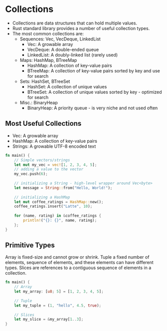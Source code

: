 # Collections

- Collections are data structures that can hold multiple values.
- Rust standard library provides a number of useful collection types.
- The most common collections are:
    - Sequences: Vec, VecDeque, LinkedList
      - Vec: A growable array
      - VecDeque: A double-ended queue
      - LinkedList: A doubly-linked list (rarely used)
    - Maps: HashMap, BTreeMap
      - HashMap: A collection of key-value pairs
      - BTreeMap: A collection of key-value pairs sorted by key and use for search
    - Sets: HashSet, BTreeSet
      - HashSet: A collection of unique values
      - BTreeSet: A collection of unique values sorted by key - optimized for search
    - Misc.: BinaryHeap
      - BinaryHeap: A priority queue - is very niche and not used often

## Most Useful Collections

- Vec: A growable array
- HashMap: A collection of key-value pairs
- Strings: A growable UTF-8 encoded text

```rust
fn main() {
    // Simple vectors/strings
    let mut my_vec = vec![1, 2, 3, 4, 5];
    // adding a value to the vector
    my_vec.push(6);
    
    // initializing a String - high-level wrapper around Vec<byte>
    let message = String::from("Hello, World!");
    
    // initializing a HashMap
    let mut coffee_ratings = HashMap::new();
    coffee_ratings.insert("Latte", 10);
    
    for (name, rating) in &coffee_ratings {
        println!("{}: {}", name, rating);
    };
}
```

## Primitive Types

Array is fixed-size and cannot grow or shrink.
Tuple a fixed number of elements, sequence of elements, and these elements can have different types.
Slices are references to a contiguous sequence of elements in a collection.

```rust
fn main() {
    // Array
    let my_array: [u8; 5] = [1, 2, 3, 4, 5];
    
    // Tuple
    let my_tuple = (1, "hello", 4.5, true);
    
    // Slices
    let my_slice = &my_array[1..3];
}
```

